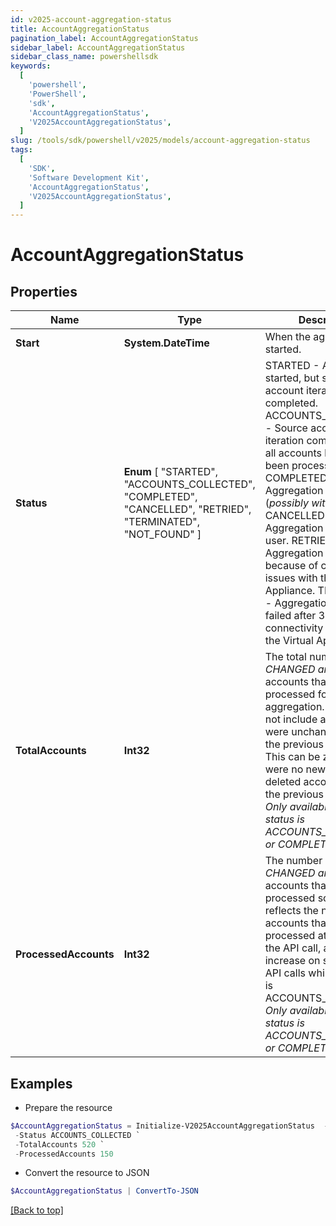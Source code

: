 ```yaml
---
id: v2025-account-aggregation-status
title: AccountAggregationStatus
pagination_label: AccountAggregationStatus
sidebar_label: AccountAggregationStatus
sidebar_class_name: powershellsdk
keywords:
  [
    'powershell',
    'PowerShell',
    'sdk',
    'AccountAggregationStatus',
    'V2025AccountAggregationStatus',
  ]
slug: /tools/sdk/powershell/v2025/models/account-aggregation-status
tags:
  [
    'SDK',
    'Software Development Kit',
    'AccountAggregationStatus',
    'V2025AccountAggregationStatus',
  ]
---
```


# AccountAggregationStatus

## Properties

| Name | Type | Description | Notes |
| --- | --- | --- | --- |
| **Start** | **System.DateTime** | When the aggregation started. | [optional] |
| **Status** | **Enum** [ "STARTED", "ACCOUNTS_COLLECTED", "COMPLETED", "CANCELLED", "RETRIED", "TERMINATED", "NOT_FOUND" ] | STARTED - Aggregation started, but source account iteration has not completed. ACCOUNTS_COLLECTED - Source account iteration completed, but all accounts have not yet been processed. COMPLETED - Aggregation completed (_possibly with errors_). CANCELLED - Aggregation cancelled by user. RETRIED - Aggregation retried because of connectivity issues with the Virtual Appliance. TERMINATED - Aggregation marked as failed after 3 tries after connectivity issues with the Virtual Appliance. | [optional] |
| **TotalAccounts** | **Int32** | The total number of _NEW, CHANGED and DELETED_ accounts that need to be processed for this aggregation. This does not include accounts that were unchanged since the previous aggregation. This can be zero if there were no new, changed or deleted accounts since the previous aggregation. _Only available when status is ACCOUNTS_COLLECTED or COMPLETED._ | [optional] |
| **ProcessedAccounts** | **Int32** | The number of _NEW, CHANGED and DELETED_ accounts that have been processed so far. This reflects the number of accounts that have been processed at the time of the API call, and may increase on subsequent API calls while the status is ACCOUNTS_COLLECTED. _Only available when status is ACCOUNTS_COLLECTED or COMPLETED._ | [optional] |

## Examples

- Prepare the resource

```powershell
$AccountAggregationStatus = Initialize-V2025AccountAggregationStatus  -Start 2021-01-31T14:30:05.104Z `
 -Status ACCOUNTS_COLLECTED `
 -TotalAccounts 520 `
 -ProcessedAccounts 150
```

- Convert the resource to JSON

```powershell
$AccountAggregationStatus | ConvertTo-JSON
```

[[Back to top]](#)

